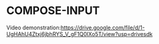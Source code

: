 # COMPOSE-INPUT
Video demonstration:https://drive.google.com/file/d/1-UgHAhU4Ztxj6jbhRYS_V_gF1Q0IXo5T/view?usp=drivesdk
